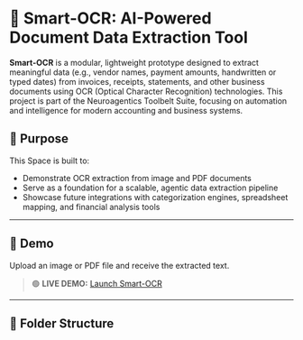 # 🤖 Smart-OCR: AI-Powered Document Data Extraction Tool

**Smart-OCR** is a modular, lightweight prototype designed to extract meaningful data (e.g., vendor names, payment amounts, handwritten or typed dates) from invoices, receipts, statements, and other business documents using OCR (Optical Character Recognition) technologies. This project is part of the Neuroagentics Toolbelt Suite, focusing on automation and intelligence for modern accounting and business systems.

## 🧠 Purpose

This Space is built to:

- Demonstrate OCR extraction from image and PDF documents
- Serve as a foundation for a scalable, agentic data extraction pipeline
- Showcase future integrations with categorization engines, spreadsheet mapping, and financial analysis tools

---

## 🚀 Demo

Upload an image or PDF file and receive the extracted text.

> 🟢 **LIVE DEMO:** [Launch Smart-OCR](https://huggingface.co/spaces/neuroagentics/smart-ocr)

---

## 📂 Folder Structure

